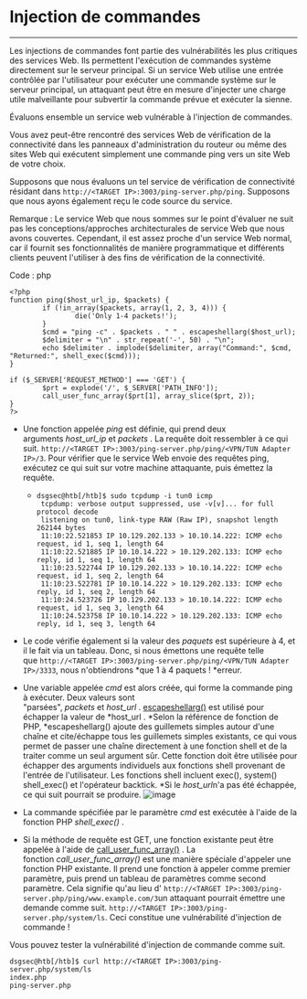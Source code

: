 Injection de commandes
======================

* * * * *

Les injections de commandes font partie des vulnérabilités les plus critiques des services Web. Ils permettent l'exécution de commandes système directement sur le serveur principal. Si un service Web utilise une entrée contrôlée par l'utilisateur pour exécuter une commande système sur le serveur principal, un attaquant peut être en mesure d'injecter une charge utile malveillante pour subvertir la commande prévue et exécuter la sienne.

Évaluons ensemble un service web vulnérable à l'injection de commandes.

Vous avez peut-être rencontré des services Web de vérification de la connectivité dans les panneaux d'administration du routeur ou même des sites Web qui exécutent simplement une commande ping vers un site Web de votre choix.

Supposons que nous évaluons un tel service de vérification de connectivité résidant dans `http://<TARGET IP>:3003/ping-server.php/ping`. Supposons que nous ayons également reçu le code source du service.

Remarque : Le service Web que nous sommes sur le point d'évaluer ne suit pas les conceptions/approches architecturales de service Web que nous avons couvertes. Cependant, il est assez proche d'un service Web normal, car il fournit ses fonctionnalités de manière programmatique et différents clients peuvent l'utiliser à des fins de vérification de la connectivité.

Code : php

```
<?php
function ping($host_url_ip, $packets) {
        if (!in_array($packets, array(1, 2, 3, 4))) {
                die('Only 1-4 packets!');
        }
        $cmd = "ping -c" . $packets . " " . escapeshellarg($host_url);
        $delimiter = "\n" . str_repeat('-', 50) . "\n";
        echo $delimiter . implode($delimiter, array("Command:", $cmd, "Returned:", shell_exec($cmd)));
}

if ($_SERVER['REQUEST_METHOD'] === 'GET') {
        $prt = explode('/', $_SERVER['PATH_INFO']);
        call_user_func_array($prt[1], array_slice($prt, 2));
}
?>

```

-   Une fonction appelée *ping* est définie, qui prend deux arguments *host_url_ip* et *packets* . La requête doit ressembler à ce qui suit. `http://<TARGET IP>:3003/ping-server.php/ping/<VPN/TUN Adapter IP>/3`. Pour vérifier que le service Web envoie des requêtes ping, exécutez ce qui suit sur votre machine attaquante, puis émettez la requête.
    -   ```
        dsgsec@htb[/htb]$ sudo tcpdump -i tun0 icmp
         tcpdump: verbose output suppressed, use -v[v]... for full protocol decode
         listening on tun0, link-type RAW (Raw IP), snapshot length 262144 bytes
         11:10:22.521853 IP 10.129.202.133 > 10.10.14.222: ICMP echo request, id 1, seq 1, length 64
         11:10:22.521885 IP 10.10.14.222 > 10.129.202.133: ICMP echo reply, id 1, seq 1, length 64
         11:10:23.522744 IP 10.129.202.133 > 10.10.14.222: ICMP echo request, id 1, seq 2, length 64
         11:10:23.522781 IP 10.10.14.222 > 10.129.202.133: ICMP echo reply, id 1, seq 2, length 64
         11:10:24.523726 IP 10.129.202.133 > 10.10.14.222: ICMP echo request, id 1, seq 3, length 64
         11:10:24.523758 IP 10.10.14.222 > 10.129.202.133: ICMP echo reply, id 1, seq 3, length 64

        ```

-   Le code vérifie également si la valeur des *paquets* est supérieure à 4, et il le fait via un tableau. Donc, si nous émettons une requête telle que `http://<TARGET IP>:3003/ping-server.php/ping/<VPN/TUN Adapter IP>/3333`, nous n'obtiendrons *que 1 à 4 paquets ! *erreur.
-   Une variable appelée *cmd* est alors créée, qui forme la commande ping à exécuter. Deux valeurs sont "parsées", *packets* et *host_url* . [escapeshellarg()](https://www.php.net/manual/en/function.escapeshellarg.php) est utilisé pour échapper la valeur de *host_url . *Selon la référence de fonction de PHP, *escapeshellarg() ajoute des guillemets simples autour d'une chaîne et cite/échappe tous les guillemets simples existants, ce qui vous permet de passer une chaîne directement à une fonction shell et de la traiter comme un seul argument sûr. Cette fonction doit être utilisée pour échapper des arguments individuels aux fonctions shell provenant de l'entrée de l'utilisateur. Les fonctions shell incluent exec(), system() shell_exec() et l'opérateur backtick. *Si le *host_url*n'a pas été échappée, ce qui suit pourrait se produire. ![image](https://academy.hackthebox.com/storage/modules/160/1.png)
-   La commande spécifiée par le paramètre *cmd* est exécutée à l'aide de la fonction PHP *shell_exec()* .
-   Si la méthode de requête est GET, une fonction existante peut être appelée à l'aide de [call_user_func_array()](https://www.php.net/manual/en/function.call-user-func-array.php) . La fonction *call_user_func_array()* est une manière spéciale d'appeler une fonction PHP existante. Il prend une fonction à appeler comme premier paramètre, puis prend un tableau de paramètres comme second paramètre. Cela signifie qu'au lieu d' `http://<TARGET IP>:3003/ping-server.php/ping/www.example.com/3`un attaquant pourrait émettre une demande comme suit. `http://<TARGET IP>:3003/ping-server.php/system/ls`. Ceci constitue une vulnérabilité d'injection de commande !

Vous pouvez tester la vulnérabilité d'injection de commande comme suit.

```
dsgsec@htb[/htb]$ curl http://<TARGET IP>:3003/ping-server.php/system/ls
index.php
ping-server.php
```
